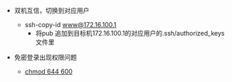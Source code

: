 * 双机互信，切换到对应用户
    * ssh-copy-id www@172.16.100.1
        * 将pub 追加到目标机172.16.100.1的对应用户的.ssh/authorized_keys文件里

* 免密登录出现权限问题
    * [chmod 644 600](http://woodenrobot.me/2018/07/23/%E6%9C%8D%E5%8A%A1%E5%99%A8-authorized-keys-%E6%B7%BB%E5%8A%A0%E5%85%AC%E9%92%A5%E5%90%8E%E7%99%BB%E5%BD%95%E4%BB%8D%E9%9C%80%E8%A6%81%E5%AF%86%E7%A0%81?_blank)
  
